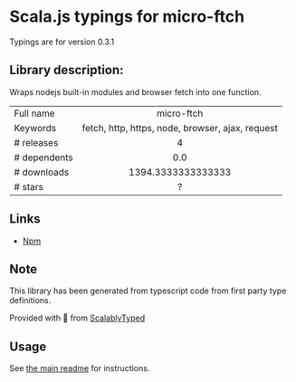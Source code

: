 
# Scala.js typings for micro-ftch

Typings are for version 0.3.1

## Library description:
Wraps nodejs built-in modules and browser fetch into one function.

|                    |                 |
| ------------------ | :-------------: |
| Full name          | micro-ftch |
| Keywords           | fetch, http, https, node, browser, ajax, request |
| # releases         | 4 |
| # dependents       | 0.0 |
| # downloads        | 1394.3333333333333 |
| # stars            | ? |

## Links
- [Npm](https://www.npmjs.com/package/micro-ftch)
    


## Note
This library has been generated from typescript code from first party type definitions.

Provided with :purple_heart: from [ScalablyTyped](https://github.com/oyvindberg/ScalablyTyped)

## Usage
See [the main readme](../../readme.md) for instructions.


